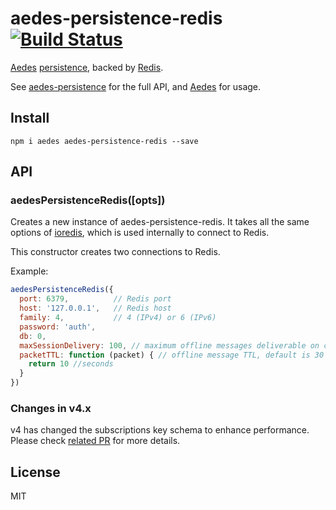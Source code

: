 # aedes-persistence-redis&nbsp;&nbsp;[![Build Status](https://travis-ci.org/mcollina/aedes-persistence-redis.svg)](https://travis-ci.org/mcollina/aedes-persistence-redis)

[Aedes][aedes] [persistence][persistence], backed by [Redis][redis].

See [aedes-persistence][persistence] for the full API, and [Aedes][aedes] for usage.

## Install

```
npm i aedes aedes-persistence-redis --save
```

## API

<a name="constructor"></a>
### aedesPersistenceRedis([opts])

Creates a new instance of aedes-persistence-redis.
It takes all the same options of [ioredis](http://npm.im/ioredis),
which is used internally to connect to Redis.

This constructor creates two connections to Redis.

Example:

```js
aedesPersistenceRedis({
  port: 6379,          // Redis port
  host: '127.0.0.1',   // Redis host
  family: 4,           // 4 (IPv4) or 6 (IPv6)
  password: 'auth',
  db: 0,
  maxSessionDelivery: 100, // maximum offline messages deliverable on client CONNECT, default is 1000
  packetTTL: function (packet) { // offline message TTL, default is 30 days
    return 10 //seconds
  }
})
```

### Changes in v4.x

v4 has changed the subscriptions key schema to enhance performance. Please check [related PR](https://github.com/mcollina/aedes-persistence-redis/pull/31) for more details. 


## License

MIT

[aedes]: https://github.com/mcollina/aedes
[persistence]: https://github.com/mcollina/aedes-persistence
[redis]: http://redis.io

